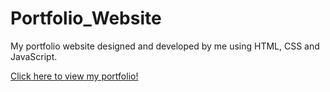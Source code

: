 # Portfolio_Website
My portfolio website designed and developed by me using HTML, CSS and JavaScript.

[Click here to view my portfolio!](https://omarkhan03.github.io/Portfolio_Website/)
